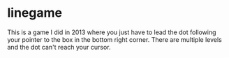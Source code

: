 # linegame
This is a game I did in 2013 where you just have to lead the dot following your pointer to the box in the bottom right corner. There are multiple levels and the dot can't reach your cursor.
